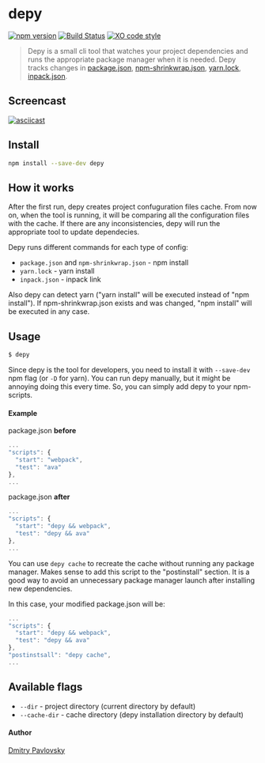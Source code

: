 # depy

[![npm version](https://badge.fury.io/js/depy.svg)](https://www.npmjs.com/package/depy)
[![Build Status](https://travis-ci.org/dimapaloskin/depy.svg?branch=master)](https://travis-ci.org/dimapaloskin/depy)
[![XO code style](https://img.shields.io/badge/code_style-XO-5ed9c7.svg)](https://github.com/sindresorhus/xo)

> Depy is a small cli tool that watches your project dependencies and runs the appropriate package manager when it is needed. Depy tracks changes in [package.json](https://github.com/npm/npm), [npm-shrinkwrap.json](https://github.com/npm/npm), [yarn.lock](https://github.com/yarnpkg/yarn), [inpack.json](https://github.com/dimapaloskin/inpack). 

## Screencast

[![asciicast](https://asciinema.org/a/80g78fev1cywov31dxwo1q6t3.png)](https://asciinema.org/a/80g78fev1cywov31dxwo1q6t3)

## Install

```bash
npm install --save-dev depy
```

## How it works

After the first run, depy creates project confuguration files cache. From now on, when the tool is running, it will be comparing all the configuration files with the cache. If there are any inconsistencies, depy will run the appropriate tool to update dependecies.

Depy runs different commands for each type of config:
- ```package.json``` and ```npm-shrinkwrap.json``` - npm install
- ```yarn.lock``` - yarn install
- ```inpack.json``` - inpack link

Also depy can detect yarn ("yarn install" will be executed instead of "npm install"). If npm-shrinkwrap.json exists and was changed, "npm install" will be executed in any case.

## Usage

```bash
$ depy
```

Since depy is the tool for developers, you need to install it with ```--save-dev``` npm flag (or ```-D``` for yarn). You can run depy manually, but it might be annoying doing this every time.  So, you can simply add depy to your npm-scripts.

#### Example

package.json **before**
```js
...
"scripts": {
  "start": "webpack",
  "test": "ava"
},
...
```

package.json **after**
```js
...
"scripts": {
  "start": "depy && webpack",
  "test": "depy && ava"
},
...
```

You can use ```depy cache``` to recreate the cache without running any package manager. Makes sense to add this script to the "postinstall" section. It is a good way to avoid an unnecessary package manager launch after installing new dependencies.

In this case, your modified package.json will be:

```js
...
"scripts": {
  "start": "depy && webpack",
  "test": "depy && ava"
},
"postinstsall": "depy cache",
...
```

## Available flags

- ```--dir``` - project directory (current directory by default)
- ```--cache-dir``` - cache directory (depy installation directory by default)

#### Author
[Dmitry Pavlovsky](http://palosk.in)
